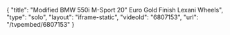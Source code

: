 {
    "title": "Modified BMW 550i M-Sport 20\" Euro Gold Finish Lexani Wheels",
    "type": "solo",
    "layout": "iframe-static",
    "videoId": "6807153",
    "url": "\/tvpembed\/6807153"
}